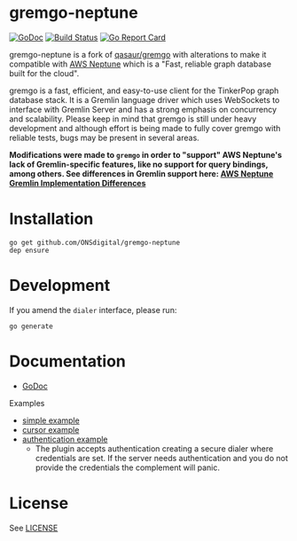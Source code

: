 # gremgo-neptune

[![GoDoc](http://img.shields.io/badge/godoc-reference-blue.svg)](http://godoc.org/github.com/ONSdigital/gremgo-neptune) [![Build Status](https://travis-ci.org/ONSdigital/gremgo-neptune.svg?branch=master)](https://travis-ci.org/ONSdigital/gremgo-neptune) [![Go Report Card](https://goreportcard.com/badge/github.com/ONSdigital/gremgo-neptune)](https://goreportcard.com/report/github.com/ONSdigital/gremgo-neptune)

gremgo-neptune is a fork of [qasaur/gremgo](https://github.com/qasaur/gremgo) with alterations to make it compatible with [AWS Neptune](https://aws.amazon.com/neptune/) which is a "Fast, reliable graph database built for the cloud".

gremgo is a fast, efficient, and easy-to-use client for the TinkerPop graph database stack. It is a Gremlin language driver which uses WebSockets to interface with Gremlin Server and has a strong emphasis on concurrency and scalability. Please keep in mind that gremgo is still under heavy development and although effort is being made to fully cover gremgo with reliable tests, bugs may be present in several areas.

**Modifications were made to `gremgo` in order to "support" AWS Neptune's lack of Gremlin-specific features, like no support for query bindings, among others. See differences in Gremlin support here: [AWS Neptune Gremlin Implementation Differences](https://docs.aws.amazon.com/neptune/latest/userguide/access-graph-gremlin-differences.html)**

Installation
==========
```
go get github.com/ONSdigital/gremgo-neptune
dep ensure
```

Development
====

If you amend the `dialer` interface, please run:
```
go generate
```

Documentation
==========

* [GoDoc](https://godoc.org/github.com/ONSdigital/gremgo-neptune)

Examples

- [simple example](examples/simple/main.go)
- [cursor example](examples/cursor/main.go)
- [authentication example](examples/authentication/main.go)
  - The plugin accepts authentication creating a secure dialer where credentials are set.
    If the server needs authentication and you do not provide the credentials the complement will panic.

License
==========
See [LICENSE](LICENSE.md)
